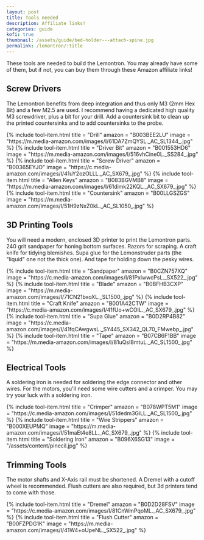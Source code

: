 ```yaml
---
layout: post
title: Tools needed
description: Affiliate links!
categories: guide
kofi: true
thumbnail: /assets/guide/bed-holder---attach-spine.jpg
permalink: /lemontron/:title
---
```


These tools are needed to build the Lemontron. You may already have some of them, but if not, you can buy them
through these Amazon affiliate links!

## Screw Drivers

The Lemontron benefits from deep integration and thus only M3 (2mm Hex Bit) and a few M2.5 are used. I
recommend having a dedicated high quality M3 screwdriver, plus a bit for your drill. Add a countersink bit to clean up
the printed countersinks and to add countersinks to the probe.

<div class="bom-list">
{% include tool-item.html
title = "Drill"
amazon = "B003BEE2LU"
image = "https://m.media-amazon.com/images/I/61DA7ZmQYSL._AC_SL1344_.jpg"
%}
{% include tool-item.html
title = "Driver Bit"
amazon = "B001553HD6"
image = "https://m.media-amazon.com/images/I/516vhCine0L._SS284_.jpg"
%}
{% include tool-item.html
title = "Screw Driver"
amazon = "B00365EYJO"
image = "https://c.media-amazon.com/images/I/41uY2ozOLLL._AC_SX679_.jpg"
%}
{% include tool-item.html
title = "Allen Keys"
amazon = "B083BGVMB8"
image = "https://m.media-amazon.com/images/I/61dimk22KQL._AC_SX679_.jpg"
%}
{% include tool-item.html
title = "Countersink"
amazon = "B00LLGSZGS"
image = "https://m.media-amazon.com/images/I/51H9zNxZ0kL._AC_SL1050_.jpg"
%}
</div>

## 3D Printing Tools

You will need a modern, enclosed 3D printer to print the Lemontron parts. 240 grit
sandpaper for honing bottom surfaces. Razors for scraping. A craft knife for tidying blemishes. Supa glue for the
Lemonstruder parts (the "liquid" one not the thick one). And tape for holding down the pesky wires.

<div class="bom-list">
{% include tool-item.html
title = "Sandpaper"
amazon = "B0CZN757XQ"
image = "https://c.media-amazon.com/images/I/81PxlwwcPsL._SX522_.jpg"
%}
{% include tool-item.html
title = "Blade"
amazon = "B0BFHB3CXP"
image = "https://m.media-amazon.com/images/I/71CN21bxoXL._SL1500_.jpg"
%}
{% include tool-item.html
title = "Craft Knife"
amazon = "B001A42CTW"
image = "https://c.media-amazon.com/images/I/41fUo+wCOlL._AC_SX679_.jpg"
%}
{% include tool-item.html
title = "Supa Glue"
amazon = "B0D2RP4B82"
image = "https://c.media-amazon.com/images/I/41fqCAwgwsL._SY445_SX342_QL70_FMwebp_.jpg"
%}
{% include tool-item.html
title = "Tape"
amazon = "B07CB6F1BB"
image = "https://m.media-amazon.com/images/I/81uQsI8mtuL._AC_SL1500_.jpg"
%}
</div>

## Electrical Tools

A soldering iron is needed for soldering the edge connector and other wires. For the
motors, you'll need some wire cutters and a crimper. You may try your luck with a soldering iron.

<div class="bom-list">
{% include tool-item.html
title = "Crimper"
amazon = "B078WPT5M1"
image = "https://c.media-amazon.com/images/I/51dedm3GiLL._AC_SL1500_.jpg"
%}
{% include tool-item.html
title = "Wire Strippers"
amazon = "B000XEUPMQ"
image = "https://m.media-amazon.com/images/I/51maEt4e8LL._AC_SX679_.jpg"
%}
{% include tool-item.html
title = "Soldering Iron"
amazon = "B096X6SG13"
image = "/assets/content/pinecil.jpg"
%}
</div>

## Trimming Tools

The motor shafts and X-Axis rail must be shortened. A Dremel with a cutoff wheel is recommended. Flush cutters are also
required, but 3d printers tend to come with those.

<div class="bom-list">
{% include tool-item.html
title = "Dremel"
amazon = "B0D2D28FSV"
image = "https://c.media-amazon.com/images/I/81CnWmPqoML._AC_SX679_.jpg"
%}
{% include tool-item.html
title = "Flush Cutter"
amazon = "B00FZPDG1K"
image = "https://m.media-amazon.com/images/I/41W4+oUpeNL._SX522_.jpg"
%}
</div>